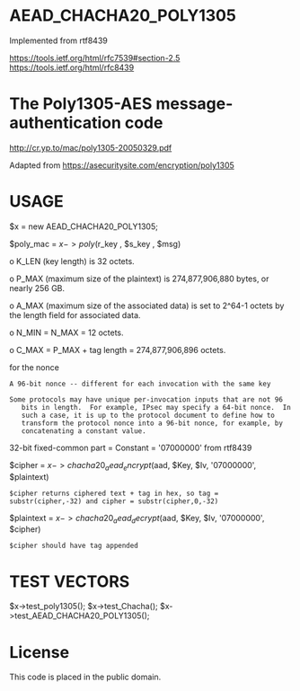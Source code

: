 # AEAD_CHACHA20_POLY1305

Implemented from rtf8439

https://tools.ietf.org/html/rfc7539#section-2.5
https://tools.ietf.org/html/rfc8439

# The Poly1305-AES message-authentication code

http://cr.yp.to/mac/poly1305-20050329.pdf

Adapted from https://asecuritysite.com/encryption/poly1305

# USAGE 

$x = new AEAD_CHACHA20_POLY1305;

$poly_mac  = $x->poly($r_key , $s_key , $msg)

   o  K_LEN (key length) is 32 octets.

   o  P_MAX (maximum size of the plaintext) is 274,877,906,880 bytes, or
      nearly 256 GB.

   o  A_MAX (maximum size of the associated data) is set to 2^64-1
      octets by the length field for associated data.

   o  N_MIN = N_MAX = 12 octets.

   o  C_MAX = P_MAX + tag length = 274,877,906,896 octets.


for the nonce 

	A 96-bit nonce -- different for each invocation with the same key
	
	Some protocols may have unique per-invocation inputs that are not 96
	   bits in length.  For example, IPsec may specify a 64-bit nonce.  In
	   such a case, it is up to the protocol document to define how to
	   transform the protocol nonce into a 96-bit nonce, for example, by
	   concatenating a constant value.
 
32-bit fixed-common part = Constant = '07000000' from rtf8439


$cipher    = $x->chacha20_aead_encrypt($aad, $Key, $Iv, '07000000', $plaintext)

	$cipher returns ciphered text + tag in hex, so tag = substr(cipher,-32) and cipher = substr(cipher,0,-32)
 
$plaintext = $x->chacha20_aead_decrypt($aad, $Key, $Iv, '07000000', $cipher)

	$cipher should have tag appended
	

# TEST VECTORS

$x->test_poly1305();
$x->test_Chacha();
$x->test_AEAD_CHACHA20_POLY1305();
	
# License

This code is placed in the public domain.

